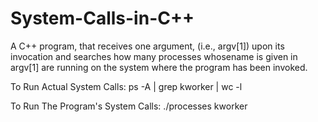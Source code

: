 # System-Calls-in-C++

A C++ program, that receives one argument, (i.e., argv[1]) upon its invocation and searches how many processes whosename is given in argv[1] are running on the system where the program has been invoked.

To Run Actual System Calls: 
ps -A | grep kworker | wc -l

To Run The Program's System Calls: 
./processes kworker
